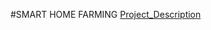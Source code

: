 #SMART HOME FARMING
[Project_Description](https://docs.google.com/presentation/d/1z-gC-R44cSOr8TP-wNqLRxVM9Clb4xnF/edit?usp=sharing&ouid=112887857425014810367&rtpof=true&sd=true)

